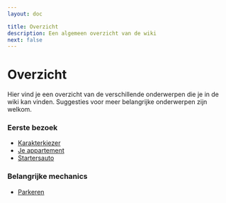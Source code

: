 ```yaml
---
layout: doc

title: Overzicht
description: Een algemeen overzicht van de wiki
next: false
---
```


# Overzicht

Hier vind je een overzicht van de verschillende onderwerpen die je in de wiki kan vinden. Suggesties voor meer belangrijke onderwerpen zijn welkom.

### Eerste bezoek
- [Karakterkiezer](/karakterkiezer.md)
- [Je appartement](/appartement.md)
- [Startersauto](/startersauto.md)

### Belangrijke mechanics
- [Parkeren](/parkeren.md)